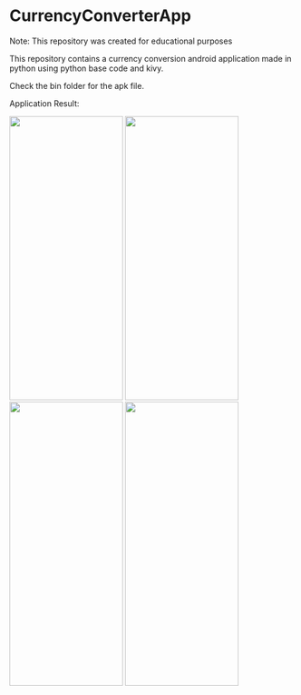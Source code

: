 # CurrencyConverterApp

Note: This repository was created for educational purposes

This repository contains a currency conversion android application made in python using python base code and kivy.

Check the bin folder for the apk file. 

Application Result:

<img src="https://github.com/Ronn-M/CurrencyConverterApp/assets/117614337/60d43c61-bd92-490b-a308-ae7ef8f2a765" width="200" height="500">       
<img src="https://github.com/Ronn-M/CurrencyConverterApp/assets/117614337/82977aba-f372-4279-9dbf-521bb4fac0cb" width="200" height="500">        
<img src="https://github.com/Ronn-M/CurrencyConverterApp/assets/117614337/690371f3-2629-4ead-8105-3a960bebd117" width="200" height="500">        
<img src="https://github.com/Ronn-M/CurrencyConverterApp/assets/117614337/a02f3ea2-467c-4bac-8e40-2639491e2fa9" width="200" height="500">

